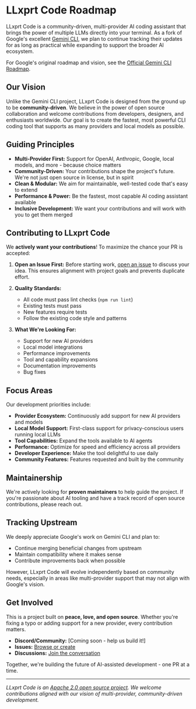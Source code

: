 # LLxprt Code Roadmap

LLxprt Code is a community-driven, multi-provider AI coding assistant that brings the power of multiple LLMs directly into your terminal. As a fork of Google's excellent [Gemini CLI](https://github.com/google-gemini/gemini-cli), we plan to continue tracking their updates for as long as practical while expanding to support the broader AI ecosystem.

For Google's original roadmap and vision, see the [Official Gemini CLI Roadmap](https://github.com/orgs/google-gemini/projects/11/).

## Our Vision

Unlike the Gemini CLI project, LLxprt Code is designed from the ground up to be **community-driven**. We believe in the power of open source collaboration and welcome contributions from developers, designers, and enthusiasts worldwide. Our goal is to create the fastest, most powerful CLI coding tool that supports as many providers and local models as possible.

## Guiding Principles

- **Multi-Provider First:** Support for OpenAI, Anthropic, Google, local models, and more - because choice matters
- **Community-Driven:** Your contributions shape the project's future. We're not just open source in license, but in spirit
- **Clean & Modular:** We aim for maintainable, well-tested code that's easy to extend
- **Performance & Power:** Be the fastest, most capable AI coding assistant available
- **Inclusive Development:** We want your contributions and will work with you to get them merged

## Contributing to LLxprt Code

We **actively want your contributions**! To maximize the chance your PR is accepted:

1. **Open an Issue First:** Before starting work, [open an issue](https://github.com/acoliver/llxprt-code/issues/new) to discuss your idea. This ensures alignment with project goals and prevents duplicate effort.

2. **Quality Standards:**
   - All code must pass lint checks (`npm run lint`)
   - Existing tests must pass
   - New features require tests
   - Follow the existing code style and patterns

3. **What We're Looking For:**
   - Support for new AI providers
   - Local model integrations  
   - Performance improvements
   - Tool and capability expansions
   - Documentation improvements
   - Bug fixes

## Focus Areas

Our development priorities include:

- **Provider Ecosystem:** Continuously add support for new AI providers and models
- **Local Model Support:** First-class support for privacy-conscious users running local LLMs
- **Tool Capabilities:** Expand the tools available to AI agents
- **Performance:** Optimize for speed and efficiency across all providers
- **Developer Experience:** Make the tool delightful to use daily
- **Community Features:** Features requested and built by the community

## Maintainership

We're actively looking for **proven maintainers** to help guide the project. If you're passionate about AI tooling and have a track record of open source contributions, please reach out.

## Tracking Upstream

We deeply appreciate Google's work on Gemini CLI and plan to:
- Continue merging beneficial changes from upstream
- Maintain compatibility where it makes sense
- Contribute improvements back when possible

However, LLxprt Code will evolve independently based on community needs, especially in areas like multi-provider support that may not align with Google's vision.

## Get Involved

This is a project built on **peace, love, and open source**. Whether you're fixing a typo or adding support for a new provider, every contribution matters. 

- **Discord/Community:** [Coming soon - help us build it!]
- **Issues:** [Browse or create](https://github.com/acoliver/llxprt-code/issues)
- **Discussions:** [Join the conversation](https://github.com/acoliver/llxprt-code/discussions)

Together, we're building the future of AI-assisted development - one PR at a time.

---

*LLxprt Code is an [Apache 2.0 open source project](https://github.com/acoliver/llxprt-code?tab=Apache-2.0-1-ov-file#readme). We welcome contributions aligned with our vision of multi-provider, community-driven development.*